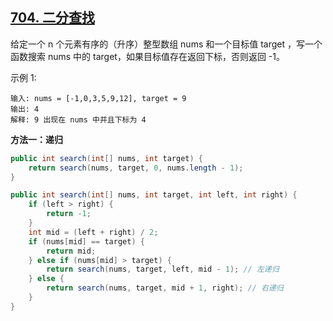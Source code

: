 ## [704. 二分查找](https://leetcode-cn.com/problems/binary-search/)

给定一个 n 个元素有序的（升序）整型数组 nums 和一个目标值 target  ，写一个函数搜索 nums 中的 target，如果目标值存在返回下标，否则返回 -1。


示例 1:

```
输入: nums = [-1,0,3,5,9,12], target = 9
输出: 4
解释: 9 出现在 nums 中并且下标为 4
```

**方法一：递归**

```java
public int search(int[] nums, int target) {
    return search(nums, target, 0, nums.length - 1);
}

public int search(int[] nums, int target, int left, int right) {
    if (left > right) {
        return -1;
    }
    int mid = (left + right) / 2;
    if (nums[mid] == target) {
        return mid;
    } else if (nums[mid] > target) {
        return search(nums, target, left, mid - 1); // 左递归
    } else {
        return search(nums, target, mid + 1, right); // 右递归
    }
}
```

